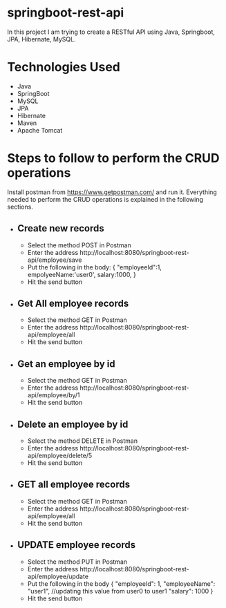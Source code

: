 # springboot-rest-api
In this project I am trying to create a RESTful API using Java, Springboot, JPA, Hibernate, MySQL. 

# Technologies Used

  - Java
  - SpringBoot
  - MySQL
  - JPA
  - Hibernate
  - Maven
  - Apache Tomcat

# Steps to follow to perform the CRUD operations
Install postman from https://www.getpostman.com/ and run it. Everything needed to perform the CRUD operations is explained in the following sections.
  - ## Create new records
    - Select the method POST in Postman
    - Enter the address http://localhost:8080/springboot-rest-api/employee/save
    - Put the following in the body:
        {
	        "employeeId":1,
	        empolyeeName:'user0',
	        salary:1000,
        }
    - Hit the send button

  - ## Get All employee records
    - Select the method GET in Postman
    - Enter the address http://localhost:8080/springboot-rest-api/employee/all
    - Hit the send button

  - ## Get an employee by id
    - Select the method GET in Postman
    - Enter the address http://localhost:8080/springboot-rest-api/employee/by/1
    - Hit the send button
     
  - ## Delete an employee by id
    - Select the method DELETE in Postman
    - Enter the address http://localhost:8080/springboot-rest-api/employee/delete/5
    - Hit the send button

  - ## GET all employee records
    - Select the method GET in Postman
    - Enter the address http://localhost:8080/springboot-rest-api/employee/all
    - Hit the send button

  - ## UPDATE employee records
    - Select the method PUT in Postman
    - Enter the address http://localhost:8080/springboot-rest-api/employee/update
    - Put the following in the body
        {
    "employeeId": 1,
    "employeeName": "user1",    //updating this value from user0 to user1
    "salary": 1000
}
    - Hit the send button




